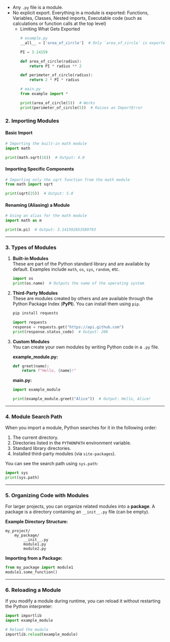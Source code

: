- Any `.py` file is a module.
- No explicit export. Everything in a module is exported: Functions, Variables, Classes, Nested imports, Executable code (such as calculations or function calls at the top level)
  - Limiting What Gets Exported
    ```python
    # example.py
    __all__ = ['area_of_circle']  # Only `area_of_circle` is exported

    PI = 3.14159
    
    def area_of_circle(radius):
        return PI * radius ** 2
    
    def perimeter_of_circle(radius):
        return 2 * PI * radius
    ```
    ```python
    # main.py
    from example import *

    print(area_of_circle(5))  # Works
    print(perimeter_of_circle(5))  # Raises an ImportError
    ```

### **2. Importing Modules**

#### **Basic Import**
```python
# Importing the built-in math module
import math

print(math.sqrt(16))  # Output: 4.0
```

#### **Importing Specific Components**
```python
# Importing only the sqrt function from the math module
from math import sqrt

print(sqrt(25))  # Output: 5.0
```

#### **Renaming (Aliasing) a Module**
```python
# Using an alias for the math module
import math as m

print(m.pi)  # Output: 3.141592653589793
```

---

### **3. Types of Modules**

1. **Built-in Modules**  
   These are part of the Python standard library and are available by default. Examples include `math`, `os`, `sys`, `random`, etc.

   ```python
   import os
   print(os.name)  # Outputs the name of the operating system
   ```

2. **Third-Party Modules**  
   These are modules created by others and are available through the Python Package Index (**PyPI**). You can install them using `pip`.

   ```bash
   pip install requests
   ```

   ```python
   import requests
   response = requests.get("https://api.github.com")
   print(response.status_code)  # Output: 200
   ```

3. **Custom Modules**  
   You can create your own modules by writing Python code in a `.py` file.

   **example_module.py:**
   ```python
   def greet(name):
       return f"Hello, {name}!"
   ```

   **main.py:**
   ```python
   import example_module

   print(example_module.greet("Alice"))  # Output: Hello, Alice!
   ```

---

### **4. Module Search Path**
When you import a module, Python searches for it in the following order:
1. The current directory.
2. Directories listed in the `PYTHONPATH` environment variable.
3. Standard library directories.
4. Installed third-party modules (via `site-packages`).

You can see the search path using `sys.path`:
```python
import sys
print(sys.path)
```

---

### **5. Organizing Code with Modules**
For larger projects, you can organize related modules into a **package**. A package is a directory containing an `__init__.py` file (can be empty).

**Example Directory Structure:**
```
my_project/
    my_package/
        __init__.py
        module1.py
        module2.py
```

**Importing from a Package:**
```python
from my_package import module1
module1.some_function()
```

---

### **6. Reloading a Module**
If you modify a module during runtime, you can reload it without restarting the Python interpreter:
```python
import importlib
import example_module

# Reload the module
importlib.reload(example_module)
```
